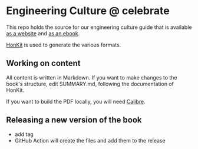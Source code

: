 # Engineering Culture @ celebrate

This repo holds the source for our engineering culture guide that is available [as a website](https://kartenmacherei.github.io/engineering-culture/) and [as an ebook](https://github.com/kartenmacherei/engineering-culture/releases/latest).

[HonKit](https://github.com/honkit/honkit) is used to generate the various formats. 

## Working on content

All content is written in Markdown. If you want to make changes to the book's structure, edit SUMMARY.md, following the
documentation of HonKit. 

If you want to build the PDF locally, you will need [Calibre](https://calibre-ebook.com/).

## Releasing a new version of the book

- add tag
- GitHub Action will create the files and add them to the release
